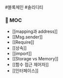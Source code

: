 #블록체인 #솔리디티 

### 📌 MOC
+ [[mapping과 address]]
+ [[Msg.sender]]
+ [[Require]]
+ [[상속]]
+ [[import]]
+ [[Storage vs Memory]]
+ [[함수 접근 제어자]]
+ [[인터페이스]]